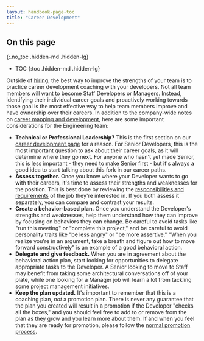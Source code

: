 ```yaml
---
layout: handbook-page-toc
title: "Career Development"
---
```


## On this page
{:.no_toc .hidden-md .hidden-lg}

- TOC
{:toc .hidden-md .hidden-lg}

Outside of [hiring](/handbook/engineering/management/hiring/), the best way to improve the strengths of your team
is to practice career development coaching with your developers. Not all team members will want to become Staff Developers or Managers. Instead, identifying their individual career goals and proactively working towards those goal is the most effective way to help team members improve and have ownership over their careers. In addition to the company-wide notes on [career
mapping and
development](/handbook/people-group/learning-and-development/career-development/#career-mapping-and-development),
here are some important considerations for the Engineering team:

- **Technical or Professional Leadership?** This is the first section on our
  [career development
  page](/handbook/engineering/career-development/#individual-contribution-vs-management)
  for a reason. For Senior Developers, this is the most important question to
  ask about their career goals, as it will determine where they go next. For
  anyone who hasn't yet made Senior, this is less important - they need to
  make Senior first - but it's always a good idea to start talking about this
  fork in our career paths.
- **Assess together.** Once you know where your Developer wants to go with their
  careers, it's time to assess their strengths and weaknesses for the position.
  This is best done by reviewing the [responsibilities and
  requirements](/job-families/engineering/backend-engineer/) of the job they're
  interested in. If you both assess it separately, you can compare and contrast
  your results.
- **Create a behavior-based plan.** Once you understand the Developer's
  strengths and weaknesses, help them understand how they can improve by
  focusing on behaviors they can change. Be careful to avoid tasks like "run
  this meeting" or "complete this project," and be careful to avoid personality
  traits like "be less angry" or "be more assertive." "When you realize you're
  in an argument, take a breath and figure out how to move forward
  constructively" is an example of a good behavioral action.
- **Delegate and give feedback.** When you are in agreement about the behavioral
  action plan, start looking for opportunities to delegate appropriate tasks to
  the Developer. A Senior looking to move to Staff may benefit from taking some
  architectural conversations off of your plate, while one looking for a Manager
  job will learn a lot from tackling some project management initiatives.
- **Keep the plan updated.** It's important to remember that this is a coaching
  plan, _not_ a promotion plan. There is never any guarantee that the plan you
  created will result in a promotion if the Developer "checks all the boxes,"
  and you should feel free to add to or remove from the plan as they grow and
  you learn more about them. If and when you feel that they are ready for
  promotion, please follow the [normal promotion
  process](/handbook/people-group/promotions-transfers/).